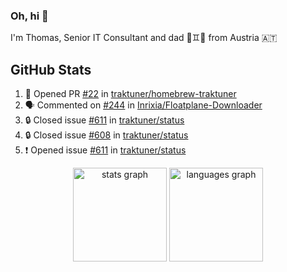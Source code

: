 ### Oh, hi 👋

I'm Thomas, Senior IT Consultant and dad 👶♊️👶 from Austria 🇦🇹

<!--
**traktuner/traktuner** is a ✨ _special_ ✨ repository because its `README.md` (this file) appears on your GitHub profile.

Here are some ideas to get you started:

- 🔭 I’m currently working on ...
- 🌱 I’m currently learning ...
- 👯 I’m looking to collaborate on ...
- 🤔 I’m looking for help with ...
- 💬 Ask me about ...
- 📫 How to reach me: ...
- 😄 Pronouns: ...
- ⚡ Fun fact: ...
-->

</div>

## GitHub Stats
<!--START_SECTION:activity-->
1. 💪 Opened PR [#22](https://github.com/traktuner/homebrew-traktuner/pull/22) in [traktuner/homebrew-traktuner](https://github.com/traktuner/homebrew-traktuner)
2. 🗣 Commented on [#244](https://github.com/Inrixia/Floatplane-Downloader/pull/244#issuecomment-3124182749) in [Inrixia/Floatplane-Downloader](https://github.com/Inrixia/Floatplane-Downloader)
3. 🔒 Closed issue [#611](https://github.com/traktuner/status/issues/611) in [traktuner/status](https://github.com/traktuner/status)
4. 🔒 Closed issue [#608](https://github.com/traktuner/status/issues/608) in [traktuner/status](https://github.com/traktuner/status)
5. ❗ Opened issue [#611](https://github.com/traktuner/status/issues/611) in [traktuner/status](https://github.com/traktuner/status)
<!--END_SECTION:activity-->

<div align="center">
  <img src="https://github-readme-stats.vercel.app/api?username=traktuner&hide_title=false&hide_rank=false&show_icons=true&include_all_commits=true&count_private=true&disable_animations=false&theme=dracula&locale=en&hide_border=false&order=1" height="150" alt="stats graph"  />
  <img src="https://github-readme-stats.vercel.app/api/top-langs?username=traktuner&locale=en&hide_title=false&layout=compact&card_width=320&langs_count=5&theme=dracula&hide_border=false&order=2" height="150" alt="languages graph"  />
</div>
